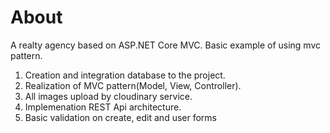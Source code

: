 # About
A realty agency based on ASP.NET Core MVC. Basic example of using mvc pattern. 

1. Creation and integration database to the project.
2. Realization of MVC pattern(Model, View, Controller).
3. All images upload by cloudinary service.
4. Implemenation REST Api architecture.
5. Basic validation on create, edit and user forms 
